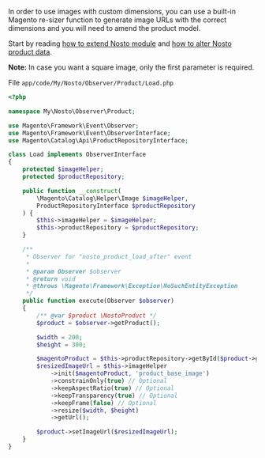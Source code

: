 In order to use images with custom dimensions, you can use a built-in Magento re-sizer function to generate image URLs with the correct dimensions and you will need to amend the product model.

Start by reading [how to extend Nosto module](Extending-Nosto's-Module) and [how to alter Nosto product data](Overriding-Product-Data).

**Note:** In case you want a square image, only the first parameter is required.

File `app/code/My/Nosto/Observer/Product/Load.php`

```php
<?php

namespace My\Nosto\Observer\Product;

use Magento\Framework\Event\Observer;
use Magento\Framework\Event\ObserverInterface;
use Magento\Catalog\Api\ProductRepositoryInterface;

class Load implements ObserverInterface
{
    protected $imageHelper;
    protected $productRepository;

    public function __construct(
        \Magento\Catalog\Helper\Image $imageHelper,
        ProductRepositoryInterface $productRepository
    ) {
        $this->imageHelper = $imageHelper;
        $this->productRepository = $productRepository;
    }

    /**
     * Observer for "nosto_product_load_after" event
     *
     * @param Observer $observer
     * @return void
     * @throws \Magento\Framework\Exception\NoSuchEntityException
     */
    public function execute(Observer $observer)
    {
        /** @var $product \NostoProduct */
        $product = $observer->getProduct();

        $width = 200;
        $height = 300;

        $magentoProduct = $this->productRepository->getById($product->getProductId());
        $resizedImageUrl = $this->imageHelper
            ->init($magentoProduct, 'product_base_image')
            ->constrainOnly(true) // Optional
            ->keepAspectRatio(true) // Optional
            ->keepTransparency(true) // Optional
            ->keepFrame(false) // Optional
            ->resize($width, $height)
            ->getUrl();

        $product->setImageUrl($resizedImageUrl);
    }
}
```